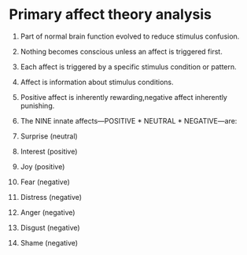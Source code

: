 # Primary affect theory analysis

1. Part of normal brain function evolved to reduce stimulus confusion. 
1. Nothing becomes conscious unless an affect is triggered first. 
1. Each affect is triggered by a specific stimulus condition or pattern. 
1. Affect is information about stimulus conditions. 
1. Positive affect is inherently rewarding,negative affect inherently punishing. 
1. The NINE innate affects—POSITIVE * NEUTRAL * NEGATIVE—are:


1. Surprise (neutral)
1. Interest (positive)
1. Joy (positive)
1. Fear (negative)
1. Distress (negative)
1. Anger (negative)
1. Disgust (negative)
1. Shame (negative)
